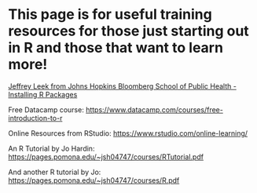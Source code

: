 # This page is for useful training resources for those just starting out in R and those that want to learn more!

[Jeffrey Leek from Johns Hopkins Bloomberg School of Public Health - Installing R Packages](http://jtleek.com/modules/01_DataScientistToolbox/02_09_installingRPackages/#1)

Free Datacamp course: https://www.datacamp.com/courses/free-introduction-to-r

Online Resources from RStudio: https://www.rstudio.com/online-learning/

An R Tutorial by Jo Hardin: https://pages.pomona.edu/~jsh04747/courses/RTutorial.pdf

And another R tutorial by Jo: https://pages.pomona.edu/~jsh04747/courses/R.pdf
